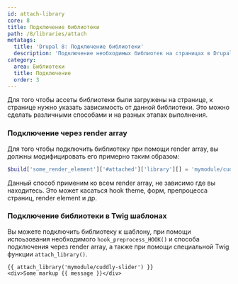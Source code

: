 ```yaml
---
id: attach-library
core: 8
title: Подключение библиотеки
path: /8/libraries/attach
metatags:
  title: 'Drupal 8: Подключение библиотеки'
  description: 'Подключение необходимых библиотек на страницах в Drupal 8.'
category:
  area: Библиотеки
  title: Подключение
  order: 3
---
```


Для того чтобы ассеты библиотеки были загружены на странице, к странице нужно указать зависимость от данной библиотеки. Это можно сделать различными способами и на разных этапах выполнения.

### Подключение через render array

Для того чтобы подключить библиотеку при помощи render array, вы должны модифицировать его примерно таким образом:

```php
$build['some_render_element']['#attached']['library'][] = 'mymodule/cuddly-slider';
```

Данный способ применим ко всем render array, не зависимо где вы находитесь. Это может касаться hook theme, форм, препроцесса страниц, render element и др.

### Подключение библиотеки в Twig шаблонах

Вы можете подключить библиотеку к шаблону, при помощи испоьзования необходимого `hook_preprocess_HOOK()` и способа подключения через render array, а также при помощи специальной Twig функции `attach_library()`.

```twig
{{ attach_library('mymodule/cuddly-slider') }}
<div>Some markup {{ message }}</div>
```
